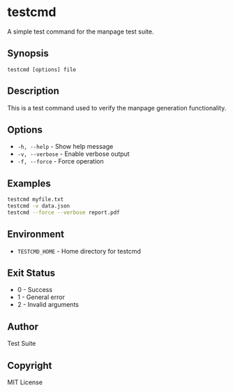 # testcmd

A simple test command for the manpage test suite.

## Synopsis

`testcmd [options] file`

## Description

This is a test command used to verify the manpage generation functionality.

## Options

- `-h, --help` - Show help message
- `-v, --verbose` - Enable verbose output
- `-f, --force` - Force operation

## Examples

```bash
testcmd myfile.txt
testcmd -v data.json
testcmd --force --verbose report.pdf
```

## Environment

- `TESTCMD_HOME` - Home directory for testcmd

## Exit Status

- 0 - Success
- 1 - General error
- 2 - Invalid arguments

## Author

Test Suite

## Copyright

MIT License